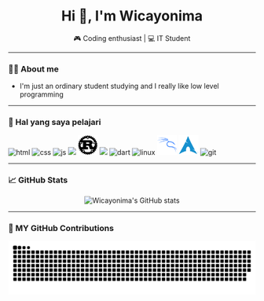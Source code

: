 <h1 align="center">Hi 👋, I'm Wicayonima</h1>
<p align="center">
  🎮 Coding enthusiast | 💻 IT Student
</p>

---

### 👨‍💻 About me

- I'm just an ordinary student studying and I really like low level programming

---

### 🧰 Hal yang saya pelajari

<p align="left">
  <img src="https://cdn.jsdelivr.net/gh/devicons/devicon/icons/html5/html5-original.svg" alt="html" width="40" height="40"/>
  <img src="https://cdn.jsdelivr.net/gh/devicons/devicon/icons/css3/css3-original.svg" alt="css" width="40" height="40"/>
  <img src="https://cdn.jsdelivr.net/gh/devicons/devicon/icons/javascript/javascript-original.svg" alt="js" width="40" height="40"/>
  <img src="https://cdn.jsdelivr.net/gh/devicons/devicon/icons/python/python-original.svg" width="40"/>
  <img src="https://github.com/devicons/devicon/blob/v2.17.0/icons/rust/rust-original.svg" width="40"/>
  <img src="https://cdn.jsdelivr.net/gh/devicons/devicon/icons/cplusplus/cplusplus-original.svg" width="40"/>
  <img src="https://cdn.jsdelivr.net/gh/devicons/devicon/icons/dart/dart-original.svg" alt="dart" width="40" height="40"/>
  <img src="https://cdn.jsdelivr.net/gh/devicons/devicon/icons/linux/linux-original.svg" alt="linux" width="40" height="40"/>
  <img src="https://github.com/devicons/devicon/blob/v2.17.0/icons/kalilinux/kalilinux-original.svg" alt="linux" width="40" height="40"/>
  <img src="https://github.com/devicons/devicon/blob/v2.17.0/icons/archlinux/archlinux-original.svg" width="40"/>
  <img src="https://cdn.jsdelivr.net/gh/devicons/devicon/icons/git/git-original.svg" alt="git" width="40" height="40"/>
</p>

---

### 📈 GitHub Stats

<p align="center">
  <img src="https://github-readme-stats.vercel.app/api?username=Wicayonima-Reborn&show_icons=true&theme=tokyonight" alt="Wicayonima's GitHub stats"/>
</p>

---

### 🐍 MY GitHub Contributions  
![snake gif](https://raw.githubusercontent.com/Wicayonima-Reborn/Wicayonima-Reborn/output/github-contribution-grid-snake.svg)
